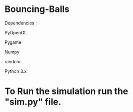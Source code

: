 # Bouncing-Balls

Dependencies :

PyOpenGL

Pygame

Numpy

random

Python 3.x



# To Run the simulation run the "sim.py" file.

